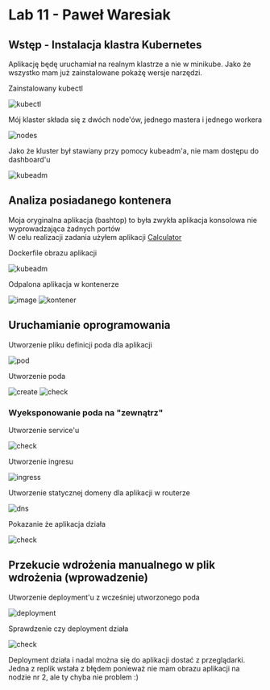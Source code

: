 # Lab 11 - Paweł Waresiak

## Wstęp - Instalacja klastra Kubernetes
Aplikację będę uruchamiał na realnym klastrze a nie w minikube.
Jako że wszystko mam już zainstalowane pokażę wersje narzędzi.

Zainstalowany kubectl

![kubectl](./screenshots/Screenshot_1.png)

Mój klaster składa się z dwóch node'ów, jednego mastera i jednego workera

![nodes](./screenshots/Screenshot_2.png)

Jako że kluster był stawiany przy pomocy kubeadm'a, nie mam dostępu do dashboard'u

![kubeadm](./screenshots/Screenshot_3.png)

## Analiza posiadanego kontenera
Moja oryginalna aplikacja (bashtop) to była zwykła aplikacja konsolowa nie wyprowadzająca żadnych portów\
W celu realizacji zadania użyłem aplikacji [Calculator](https://github.com/actionsdemos/calculator)

Dockerfile obrazu aplikacji

![kubeadm](./screenshots/Screenshot_4.png)

Odpalona aplikacja w kontenerze

![image](./screenshots/Screenshot_5.png)
![kontener](./screenshots/Screenshot_6.png)

## Uruchamianie oprogramowania
Utworzenie pliku definicji poda dla aplikacji

![pod](./screenshots/Screenshot_7.png)

Utworzenie poda

![create](./screenshots/Screenshot_8.png)
![check](./screenshots/Screenshot_9.png)

### Wyeksponowanie poda na "zewnątrz"

Utworzenie service'u

![check](./screenshots/Screenshot_10.png)

Utworzenie ingresu

![ingress](./screenshots/Screenshot_11.png)

Utworzenie statycznej domeny dla aplikacji w routerze

![dns](./screenshots/Screenshot_12.png)

Pokazanie że aplikacja działa

![check](./screenshots/Screenshot_13.png)

## Przekucie wdrożenia manualnego w plik wdrożenia (wprowadzenie)
Utworzenie deployment'u z wcześniej utworzonego poda

![deployment](./screenshots/Screenshot_14.png)

Sprawdzenie czy deployment działa

![check](./screenshots/Screenshot_15.png)

Deployment działa i nadal można się do aplikacji dostać z przeglądarki.\
Jedna z replik wstała z błędem ponieważ nie mam obrazu aplikacji na nodzie nr 2, ale ty chyba nie problem :)

